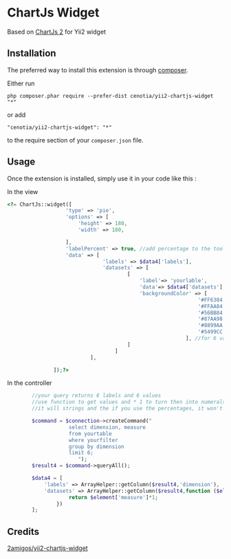 ChartJs Widget
==============
Based on [ChartJs 2](http://www.chartjs.org/docs/) for Yii2 widget

Installation
------------

The preferred way to install this extension is through [composer](http://getcomposer.org/download/).

Either run

```
php composer.phar require --prefer-dist cenotia/yii2-chartjs-widget "*"
```

or add

```
"cenotia/yii2-chartjs-widget": "*"
```

to the require section of your `composer.json` file.


Usage
-----

Once the extension is installed, simply use it in your code like this :

In the view

```php
<?= ChartJs::widget([
                   'type' => 'pie',
                   'options' => [
                       'height' => 180,
                       'width' => 180,

                   ],
                   'labelPercent' => true, //add percentage to the tooltips
                   'data' => [
                               'labels' => $data4['labels'],
                               'datasets' => [
                                       [
                                           'label'=> 'yourlable',
                                           'data'=> $data4['datasets'],
                                           'backgroundColor' => [
                                                              '#FF6384',
                                                              '#FFAA84',
                                                              '#56BB84',
                                                              '#87AA98',
                                                              '#8899AA',
                                                              '#5499CC'
                                                          ], //for 6 values. It could be set in the controller
                                       ]
                                   ]
                           ],

               ]);?>
```

In the controller

```php
        //your query returns 6 labels and 6 values
        //use function to get values and * 1 to turn then into numerals otherwise
        //it will strings and the if you use the percentages, it won't work.

        $command = $connection->createCommand("
                    select dimension, measure
                    from yourtable
                    where yourfilter
                    group by dimension
                    limit 6;                
	                   ");   
        $result4 = $command->queryAll();

        $data4 = [
            'labels' => ArrayHelper::getColumn($result4,'dimension'),
            'datasets' => ArrayHelper::getColumn($result4,function ($element) {
                    return $element['measure']*1;
                })
        ];
```        

Credits
----------
[2amigos/yii2-chartjs-widget](https://github.com/2amigos/yii2-chartjs-widget)
